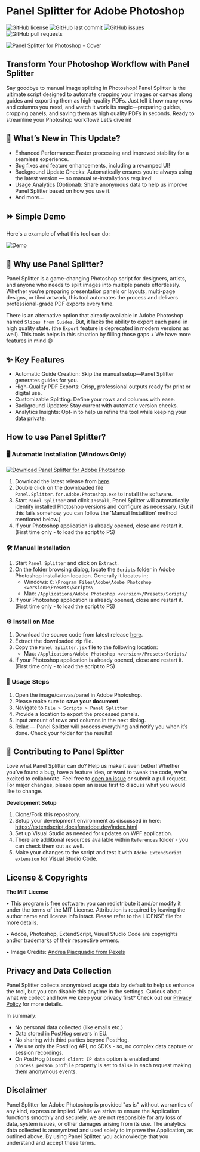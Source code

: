 # Panel Splitter for Adobe Photoshop

![GitHub license](https://img.shields.io/github/license/Dilshan-H/Panel-Splitter?style=for-the-badge)
![GitHub last commit](https://img.shields.io/github/last-commit/Dilshan-H/Panel-Splitter?style=for-the-badge)
![GitHub issues](https://img.shields.io/github/issues/Dilshan-H/Panel-Splitter?style=for-the-badge)
![GitHub pull requests](https://img.shields.io/github/issues-pr/Dilshan-H/Panel-Splitter?style=for-the-badge)

<!-- ![GitHub stars](https://img.shields.io/github/stars/Dilshan-H/Panel-Splitter?style=for-the-badge)
![GitHub forks](https://img.shields.io/github/forks/Dilshan-H/Panel-Splitter?style=for-the-badge) -->

![Panel Splitter for Photoshop - Cover](https://github.com/user-attachments/assets/67d6ccf8-491c-4e40-b10a-5070292ed3ad)

## Transform Your Photoshop Workflow with Panel Splitter

Say goodbye to manual image splitting in Photoshop! Panel Splitter is the ultimate script designed to automate cropping your images or canvas along guides and exporting them as high-quality PDFs. Just tell it how many rows and columns you need, and watch it work its magic—preparing guides, cropping panels, and saving them as high quality PDFs in seconds. Ready to streamline your Photoshop workflow? Let’s dive in!

## 🚀 What’s New in This Update?

- Enhanced Performance: Faster processing and improved stability for a seamless experience.
- Bug fixes and feature enhancements, including a revamped UI!
- Background Update Checks: Automatically ensures you’re always using the latest version — no manual re-installations required!
- Usage Analytics (Optional): Share anonymous data to help us improve Panel Splitter based on how you use it.
- And more...

## ⏩ Simple Demo

Here's a example of what this tool can do:

![Demo](https://github.com/Dilshan-H/Panel-Splitter/assets/77499497/8ccfeb01-8aef-4052-ad3a-6994a36b5142)

## 🤔 Why use Panel Splitter?

Panel Splitter is a game-changing Photoshop script for designers, artists, and anyone who needs to split images into multiple panels effortlessly. Whether you’re preparing presentation panels or layouts, multi-page designs, or tiled artwork, this tool automates the process and delivers professional-grade PDF exports every time.

There is an alternative option that already available in Adobe Photoshop named `Slices from Guides`. But, it lacks the ability to export each panel in high quality state. (the `Export` feature is deprecated in modern versions as well). This tools helps in this situation by filling those gaps + We have more features in mind 😋

## ✨ Key Features

- Automatic Guide Creation: Skip the manual setup—Panel Splitter generates guides for you.
- High-Quality PDF Exports: Crisp, professional outputs ready for print or digital use.
- Customizable Splitting: Define your rows and columns with ease.
- Background Updates: Stay current with automatic version checks.
- Analytics Insights: Opt-in to help us refine the tool while keeping your data private.

## How to use Panel Splitter?

### 🖥️ Automatic Installation (Windows Only)

[![Download Panel Splitter for Adobe Photoshop](https://a.fsdn.com/con/app/sf-download-button)](https://sourceforge.net/projects/panel-splitter/files/latest/download)

1. Download the latest release from [here](https://github.com/Dilshan-H/Panel-Splitter/releases).
2. Double click on the downloaded file `Panel.Splitter.for.Adobe.Photoshop.exe` to install the software.
3. Start `Panel Splitter` and click `Install`, Panel Splitter will automatically identify installed Photoshop versions and configure as necessary. (But if this fails somehow, you can follow the 'Manual Installtion' method mentioned below.)
4. If your Photoshop application is already opened, close and restart it. (First time only - to load the script to PS)

### 🛠️ Manual Installation

1. Start `Panel Splitter` and click on `Extract`.
2. On the folder browsing dialog, locate the `Scripts` folder in Adobe Photoshop installation location. Generally it locates in;
   - Windows: `C:\Program Files\Adobe\Adobe Photoshop <version>\Presets\Scripts\`
   - Mac: `/Applications/Adobe Photoshop <version>/Presets/Scripts/`
3. If your Photoshop application is already opened, close and restart it. (First time only - to load the script to PS)

### ⚙ Install on Mac

1. Download the source code from latest release [here](https://github.com/Dilshan-H/Panel-Splitter/releases).
2. Extract the downloaded zip file.
3. Copy the `Panel Splitter.jsx` file to the following location:
   - Mac: `/Applications/Adobe Photoshop <version>/Presets/Scripts/`
4. If your Photoshop application is already opened, close and restart it. (First time only - to load the script to PS)

### 🎨 Usage Steps

1. Open the image/canvas/panel in Adobe Photoshop.
2. Please make sure to **save your document**.
3. Navigate to `File > Scripts > Panel Splitter`
4. Provide a location to export the processed panels.
5. Input amount of rows and columns in the next dialog.
6. Relax — Panel Splitter will process everything and notify you when it’s done. Check your folder for the results!

## 🤝 Contributing to Panel Splitter

Love what Panel Splitter can do? Help us make it even better! Whether you’ve found a bug, have a feature idea, or want to tweak the code, we’re excited to collaborate.
Feel free to [open an issue](https://github.com/dilshan-h/Panel-Splitter/issues/new) or submit a pull request. For major changes, please open an issue first to discuss what you would like to change.

**Development Setup**

1. Clone/Fork this repository.
2. Setup your development environment as discussed in here: https://extendscript.docsforadobe.dev/index.html
3. Set up Visual Studio as needed for updates on WPF application.
4. There are additional resources available within `References` folder - you can check them out as well.
5. Make your changes to the script and test it with `Adobe ExtendScript extension` for Visual Studio Code.

## License & Copyrights

**The MIT License**

• This program is free software: you can redistribute it and/or modify it under the terms of the MIT License. Attribution is required by leaving the author name and license info intact.
Please refer to the LICENSE file for more details.

• Adobe, Photoshop, ExtendScript, Visual Studio Code are copyrights and/or trademarks of their respective owners.

• Image Credits: [Andrea Piacquadio from Pexels](https://www.pexels.com/photo/photo-of-woman-looking-at-the-mirror-774866/)

## Privacy and Data Collection

Panel Splitter collects anonymized usage data by default to help us enhance the tool, but you can disable this anytime in the settings. Curious about what we collect and how we keep your privacy first? Check out our [Privacy Policy](https://github.com/Dilshan-H/Panel-Splitter/blob/main/PRIVACY.md) for more details.

In summary:

- No personal data collected (like emails etc.)
- Data stored in PostHog servers in EU.
- No sharing with third parties beyond PostHog.
- We use only the PostHog API, no SDKs - so, no complex data capture or session recordings.
- On PostHog `Discard client IP data` option is enabled and `process_person_profile` property is set to `false` in each request making them anonymous events.

## Disclaimer

Panel Splitter for Adobe Photoshop is provided "as is" without warranties of any kind, express or implied. While we strive to ensure the Application functions smoothly and securely, we are not responsible for any loss of data, system issues, or other damages arising from its use. The analytics data collected is anonymized and used solely to improve the Application, as outlined above. By using Panel Splitter, you acknowledge that you understand and accept these terms.
